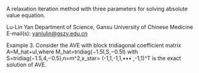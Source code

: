 A relaxation iteration method with three parameters for solving absolute value equation. 

Lu-Lin Yan       Department of Science, Gansu University of Chinese Medicine       E-mail(s): yanlulin@gszy.edu.cn 

Example 3. Consider the AVE with block tridiagonal coefficient matrix A=M_hat+uI,where M_hat=tridiag(−1.5I,S,−0.5I) with S=tridiag(−1.5,4,−0.5),n=m^2,x_star= (-1,1,-1,1,••• ,-1,1)^T is the exact solution of AVE.
